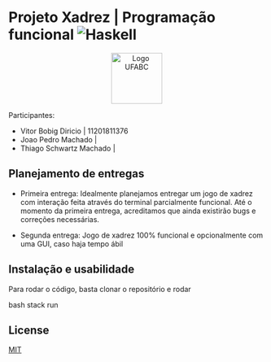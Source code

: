 # Projeto Xadrez | Programação funcional ![Haskell](https://img.shields.io/badge/Haskell-5e5086?style=for-the-badge&logo=haskell&logoColor=white)

<p align="center">
<img src="https://i.ibb.co/0DkWq1G/Ufabc-logo.png" width="100" height="100" alt="Logo UFABC">
</p>

Participantes:

- Vitor Bobig Diricio | 11201811376
- Joao Pedro Machado |
- Thiago Schwartz Machado |

## Planejamento de entregas

- Primeira entrega: Idealmente planejamos entregar um jogo de xadrez com interação feita através do terminal parcialmente funcional. Até o momento da primeira entrega, acreditamos que ainda existirão bugs e correções necessárias.

- Segunda entrega: Jogo de xadrez 100% funcional e opcionalmente com uma GUI, caso haja tempo ábil

## Instalação e usabilidade

Para rodar o código, basta clonar o repositório e rodar

bash
stack run


## License

[MIT](https://choosealicense.com/licenses/mit/)
